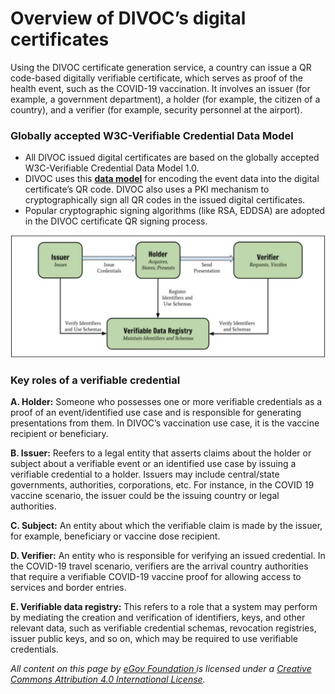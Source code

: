 # Overview of DIVOC’s digital certificates

Using the DIVOC certificate generation service, a country can issue a QR code-based digitally verifiable certificate, which serves as proof of the health event, such as the COVID-19 vaccination. It involves an issuer (for example, a government department), a holder (for example, the citizen of a country), and a verifier (for example, security personnel at the airport).

### Globally accepted W3C-Verifiable Credential Data Model

* All DIVOC issued digital certificates are based on the globally accepted W3C-Verifiable Credential Data Model 1.0.&#x20;
* DIVOC uses this [**data model**](https://www.w3.org/TR/vc-data-model/) for encoding the event data into the digital certificate’s QR code. DIVOC also uses a PKI mechanism to cryptographically sign all QR codes in the issued digital certificates.&#x20;
* Popular cryptographic signing algorithms (like RSA, EDDSA) are adopted in the DIVOC certificate QR signing process.

![Credit: Figure taken from W3C Verifiable Credentials Data Model v1.1](<../../.gitbook/assets/Screenshot 2022-01-27 at 9.50.34 AM.png>)

### Key roles of a verifiable credential

**A. Holder:** Someone who possesses one or more verifiable credentials as a proof of an event/identified use case and is responsible for generating presentations from them. In DIVOC’s vaccination use case, it is the vaccine recipient or beneficiary.

**B. Issuer:** Reefers to a legal entity that asserts claims about the holder or subject about a verifiable event or an identified use case by issuing a verifiable credential to a holder. Issuers may include central/state governments, authorities, corporations, etc. For instance, in the COVID 19 vaccine scenario, the issuer could be the issuing country or legal authorities.&#x20;

**C. Subject:** An entity about which the verifiable claim is made by the issuer, for example, beneficiary or vaccine dose recipient.&#x20;

**D. Verifier:** An entity who is responsible for verifying an issued credential. In the COVID-19 travel scenario, verifiers are the arrival country authorities that require a verifiable COVID-19 vaccine proof for allowing access to services and border entries.&#x20;

**E. Verifiable data registry:** This refers to a role that a system may perform by mediating the creation and verification of identifiers, keys, and other relevant data, such as verifiable credential schemas, revocation registries, issuer public keys, and so on, which may be required to use verifiable credentials.



_All content on this page by_ [_eGov Foundation_ ](https://egov.org.in)_is licensed under a_ [_Creative Commons Attribution 4.0 International License_](http://creativecommons.org/licenses/by/4.0/)_._
